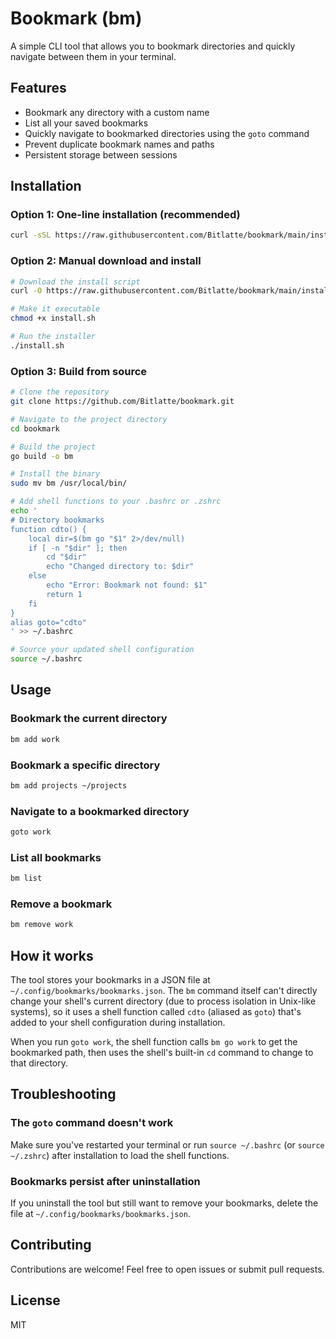 # Bookmark (bm)

A simple CLI tool that allows you to bookmark directories and quickly navigate between them in your terminal.

## Features

- Bookmark any directory with a custom name
- List all your saved bookmarks
- Quickly navigate to bookmarked directories using the `goto` command
- Prevent duplicate bookmark names and paths
- Persistent storage between sessions

## Installation

### Option 1: One-line installation (recommended)

```bash
curl -sSL https://raw.githubusercontent.com/Bitlatte/bookmark/main/install.sh | bash
```

### Option 2: Manual download and install

```bash
# Download the install script
curl -O https://raw.githubusercontent.com/Bitlatte/bookmark/main/install.sh

# Make it executable
chmod +x install.sh

# Run the installer
./install.sh
```

### Option 3: Build from source

```bash
# Clone the repository
git clone https://github.com/Bitlatte/bookmark.git

# Navigate to the project directory
cd bookmark

# Build the project
go build -o bm

# Install the binary
sudo mv bm /usr/local/bin/

# Add shell functions to your .bashrc or .zshrc
echo '
# Directory bookmarks
function cdto() {
    local dir=$(bm go "$1" 2>/dev/null)
    if [ -n "$dir" ]; then
        cd "$dir"
        echo "Changed directory to: $dir"
    else
        echo "Error: Bookmark not found: $1"
        return 1
    fi
}
alias goto="cdto"
' >> ~/.bashrc

# Source your updated shell configuration
source ~/.bashrc
```

## Usage

### Bookmark the current directory

```bash
bm add work
```

### Bookmark a specific directory

```bash
bm add projects ~/projects
```

### Navigate to a bookmarked directory

```bash
goto work
```

### List all bookmarks

```bash
bm list
```

### Remove a bookmark

```bash
bm remove work
```

## How it works

The tool stores your bookmarks in a JSON file at `~/.config/bookmarks/bookmarks.json`. The `bm` command itself can't directly change your shell's current directory (due to process isolation in Unix-like systems), so it uses a shell function called `cdto` (aliased as `goto`) that's added to your shell configuration during installation.

When you run `goto work`, the shell function calls `bm go work` to get the bookmarked path, then uses the shell's built-in `cd` command to change to that directory.

## Troubleshooting

### The `goto` command doesn't work

Make sure you've restarted your terminal or run `source ~/.bashrc` (or `source ~/.zshrc`) after installation to load the shell functions.

### Bookmarks persist after uninstallation

If you uninstall the tool but still want to remove your bookmarks, delete the file at `~/.config/bookmarks/bookmarks.json`.

## Contributing

Contributions are welcome! Feel free to open issues or submit pull requests.

## License

MIT
